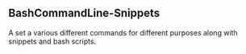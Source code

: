 ## BashCommandLine-Snippets
A set a various different commands for different purposes along with snippets and bash scripts.
